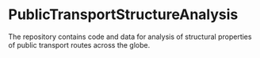 # PublicTransportStructureAnalysis
The repository contains code and data for analysis of structural properties of public transport routes across the globe.
